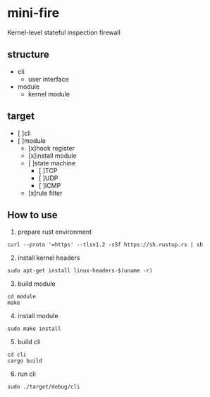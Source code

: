 # mini-fire
Kernel-level stateful inspection firewall

## structure
- cli 
    - user interface
- module
    - kernel module


## target
- [ ]cli
- [ ]module
    - [x]hook register
    - [x]install module
    - [ ]state machine
        - [ ]TCP
        - [ ]UDP
        - [ ]ICMP
    - [x]rule filter


## How to use
1. prepare rust environment
```shell
curl --proto '=https' --tlsv1.2 -sSf https://sh.rustup.rs | sh
```
2. install kernel headers
```shell
sudo apt-get install linux-headers-$(uname -r)
```
3. build module
```shell
cd module
make
```
4. install module
```shell
sudo make install
```
5. build cli
```shell
cd cli
cargo build
```
6. run cli
```shell
sudo ./target/debug/cli
```